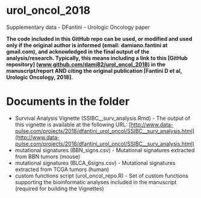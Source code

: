 # urol_oncol_2018
Supplementary data - DFantini - Urologic Oncology paper

**The code included in this GitHub repo can be used, or modified and used only if the original author is informed (email: damiano.fantini at gmail.com), and acknowledged in the final output of the analysis/research. Typically, this means including a link to this [GitHub repository] (www.github.com/dami82/urol_oncol_2018) in the manuscript/report AND citing the original publication [Fantini D et al, Urologic Oncology, 2018].**

# Documents in the folder
- Survival Analysis Vignette (SSIBC__surv_analysis.Rmd) - The output of this vignette is available at the following URL: [http://www.data-pulse.com/projects/2018/dfantini_urol_oncol/SSIBC__surv_analysis.html](http://www.data-pulse.com/projects/2018/dfantini_urol_oncol/SSIBC__surv_analysis.html)
- mutational signatures (BBN_signs.csv) - Mutational signatures extracted from BBN tumors (mouse)
- mutational signatures (BLCA_6signs.csv) - Mutational signatures extracted from TCGA tumors (human)
- custom functions script (urol_oncol_repo.R) - Set of custom functions supporting the bioinformatic analyses included in the manuscript (required for building the Vignettes)


